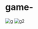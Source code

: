 # game-
![g](https://user-images.githubusercontent.com/73972656/167971069-a0b32c52-b022-471d-b859-a0fcee2f9621.PNG)
![g2](https://user-images.githubusercontent.com/73972656/167971071-aabab9fa-e901-4a46-8b18-7cdbf830dd36.PNG)
